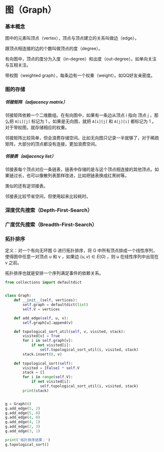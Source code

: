 # 图（Graph）

### 基本概念

图中的元素叫顶点（vertex），顶点与顶点建立的关系叫做边（edge）。

跟顶点相连接的边的个数叫做顶点的度（degree）。

有向图中，顶点的度分为入度（in-degree）和出度（out-degree）。如单向关注与互相关注。

带权图（weighted graph），每条边有一个权重（weight）。如QQ好友亲密度。

### 图的存储

##### 邻接矩阵（adjacency matrix）

邻接矩阵依赖一个二维数组。在有向图中，如果有一条边从顶点 i 指向 顶点 j ，那么把 `A[i][j]` 标记为 1 。如果是无向图，就把 `A[i][j]` 和 `A[j][i]` 都标记为 1 。对于带权图，就存储相应的权重。

邻接矩阵比较简单，但会浪费存储空间。比如无向图只记录一半就够了，对于稀疏矩阵，大部分的顶点都没有连接，更加浪费空间。

##### 邻接表（adjacency list）

邻接表每个顶点对应一条链表，链表中存储的是与这个顶点相连接的其他顶点。如果链过长，也可以像散列表那样改进，比如把链表换成红黑树等。

类似的还有逆邻接表。

邻接表比较节省空间，但使用起来比较耗时。

### 深度优先搜索（Depth-First-Search）



### 广度优先搜索（Breadth-First-Search）



### 拓扑排序

定义：对一个有向无环图 G 进行拓扑排序，将 G 中所有顶点排成一个线性序列，使得图中任意一对顶点 u 和 v ，如果边 $(u,v)\in E(G)$ ，则 u 在线性序列中出现在 v 之前。

拓扑排序也就是安排一个序列满足事件的依赖关系。

```python
from collections import defaultdict


class Graph:
    def __init__(self, vertices):
        self.graph = defaultdict(list)
        self.V = vertices

    def add_edge(self, u, v):
        self.graph[u].append(v)

    def topological_sort_util(self, v, visited, stack):
        visited[v] = True
        for i in self.graph[v]:
            if not visited[i]:
                self.topological_sort_util(i, visited, stack)
        stack.insert(0, v)
        
    def topological_sort(self):
        visited = [False] * self.V
        stack = []
        for i in range(self.V):
            if not visited[i]:
                self.topological_sort_util(i, visited, stack)
        print(stack)


g = Graph(6)
g.add_edge(5, 2)
g.add_edge(5, 0)
g.add_edge(4, 0)
g.add_edge(4, 1)
g.add_edge(2, 3)
g.add_edge(3, 1)

print('拓扑排序结果：')
g.topological_sort()
```

